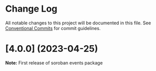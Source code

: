 # Change Log

All notable changes to this project will be documented in this file.
See [Conventional Commits](https://conventionalcommits.org) for commit guidelines.

# [4.0.0] (2023-04-25)

**Note:** First release of soroban events package





